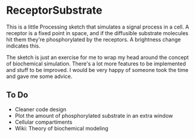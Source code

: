 # ReceptorSubstrate

This is a little Processing sketch that simulates a signal process in a cell. A receptor is a fixed point in space, and if the diffusible substrate molecules hit them they're phosphorylated by the receptors. A brightness change indicates this.

The sketch is just an exercise for me to wrap my head around the concept of biochemical simulation. There's a lot more features to be implemented and stuff to be improved. I would be very happy of someone took the time and gave me some advice.

## To Do 
- Cleaner code design
- Plot the amount of phosphorylated substrate in an extra window
- Cellular compartiments
- Wiki: Theory of biochemical modeling
